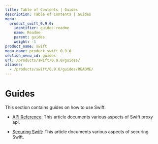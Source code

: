 ```yaml
---
title: Table of Contents | Guides
description: Table of Contents | Guides
menu:
  product_swift_0.9.0:
    identifier: guides-readme
    name: Readme
    parent: guides
    weight: -1
product_name: swift
menu_name: product_swift_0.9.0
section_menu_id: guides
url: /products/swift/0.9.0/guides/
aliases:
  - /products/swift/0.9.0/guides/README/
---
```


# Guides

This section contains guides on how to use Swift.

- [API Reference](/products/swift/0.9.0/guides/api): This article documents various aspects of Swift proxy api.

- [Securing Swift](/products/swift/0.9.0/guides/security): This article documents various aspects of securing Swift.
